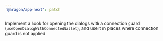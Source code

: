 ```yaml
---
'@aragon/app-next': patch
---
```


Implement a hook for opening the dialogs with a connection guard (`useOpenDialogWithConnectedWallet`), and use it in
places where connection guard is not applied
